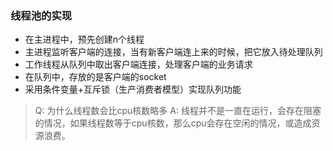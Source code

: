 ### 线程池的实现
- 在主进程中，预先创建n个线程
- 主进程监听客户端的连接，当有新客户端连上来的时候，把它放入待处理队列
- 工作线程从队列中取出客户端连接，处理客户端的业务请求
- 在队列中，存放的是客户端的socket
- 采用条件变量+互斥锁（生产消费者模型）实现队列功能


> Q: 为什么线程数会比cpu核数略多
> A: 线程并不是一直在运行，会存在阻塞的情况，如果线程数等于cpu核数，那么cpu会存在空闲的情况，或造成资源浪费。